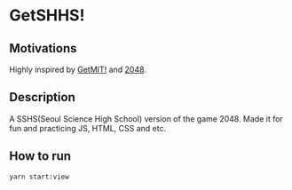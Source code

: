# GetSHHS!

## Motivations

Highly inspired by [GetMIT!](https://github.com/mitchgu/GetMIT) and [2048](https://play2048.co/).

## Description

A SSHS(Seoul Science High School) version of the game 2048. Made it for fun and practicing JS, HTML, CSS and etc.

## How to run

```shell
yarn start:view
```
